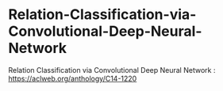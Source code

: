 # Relation-Classification-via-Convolutional-Deep-Neural-Network
Relation Classification via Convolutional Deep Neural Network :
https://aclweb.org/anthology/C14-1220
